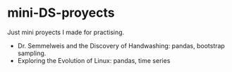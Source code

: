 # mini-DS-proyects

Just mini proyects I made for practising.

* Dr. Semmelweis and the Discovery of Handwashing: pandas, bootstrap sampling.
* Exploring the Evolution of Linux: pandas, time series

